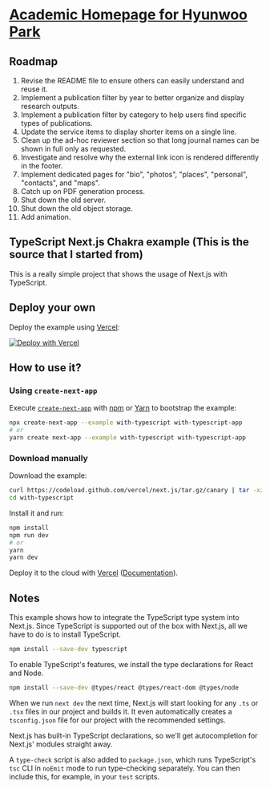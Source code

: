 # [Academic Homepage for Hyunwoo Park](https://hyunwoopark.com)

## Roadmap

1. Revise the README file to ensure others can easily understand and reuse it.
2. Implement a publication filter by year to better organize and display research outputs.
3. Implement a publication filter by category to help users find specific types of publications.
4. Update the service items to display shorter items on a single line.
5. Clean up the ad-hoc reviewer section so that long journal names can be shown in full only as requested.
6. Investigate and resolve why the external link icon is rendered differently in the footer.
7. Implement dedicated pages for "bio", "photos", "places", "personal", "contacts", and "maps".
8. Catch up on PDF generation process.
9. Shut down the old server.
10. Shut down the old object storage.
11. Add animation.

## TypeScript Next.js Chakra example (This is the source that I started from)

This is a really simple project that shows the usage of Next.js with TypeScript.

## Deploy your own

Deploy the example using [Vercel](https://vercel.com):

[![Deploy with Vercel](https://vercel.com/button)](https://vercel.com/import/project?template=https://github.com/vercel/next.js/tree/canary/examples/with-typescript)

## How to use it?

### Using `create-next-app`

Execute
[`create-next-app`](https://github.com/vercel/next.js/tree/canary/packages/create-next-app)
with [npm](https://docs.npmjs.com/cli/init) or
[Yarn](https://yarnpkg.com/lang/en/docs/cli/create/) to bootstrap the example:

```bash
npx create-next-app --example with-typescript with-typescript-app
# or
yarn create next-app --example with-typescript with-typescript-app
```

### Download manually

Download the example:

```bash
curl https://codeload.github.com/vercel/next.js/tar.gz/canary | tar -xz --strip=2 next.js-canary/examples/with-typescript
cd with-typescript
```

Install it and run:

```bash
npm install
npm run dev
# or
yarn
yarn dev
```

Deploy it to the cloud with
[Vercel](https://vercel.com/import?filter=next.js&utm_source=github&utm_medium=readme&utm_campaign=next-example)
([Documentation](https://nextjs.org/docs/deployment)).

## Notes

This example shows how to integrate the TypeScript type system into Next.js.
Since TypeScript is supported out of the box with Next.js, all we have to do is
to install TypeScript.

```bash
npm install --save-dev typescript
```

To enable TypeScript's features, we install the type declarations for React and
Node.

```bash
npm install --save-dev @types/react @types/react-dom @types/node
```

When we run `next dev` the next time, Next.js will start looking for any `.ts`
or `.tsx` files in our project and builds it. It even automatically creates a
`tsconfig.json` file for our project with the recommended settings.

Next.js has built-in TypeScript declarations, so we'll get autocompletion for
Next.js' modules straight away.

A `type-check` script is also added to `package.json`, which runs TypeScript's
`tsc` CLI in `noEmit` mode to run type-checking separately. You can then include
this, for example, in your `test` scripts.
